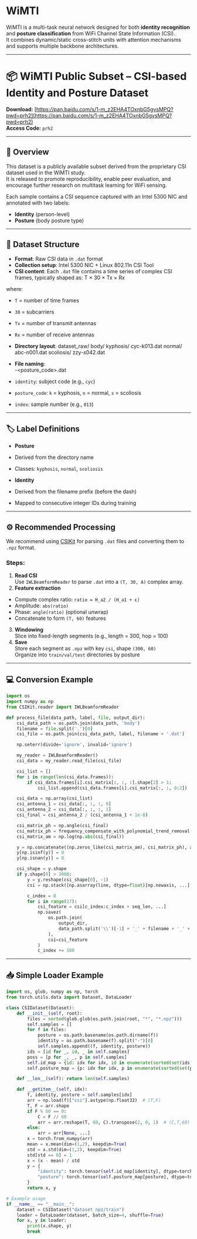 # WiMTI
WiMTI is a multi-task neural network designed for both **identity recognition** and **posture classification** from WiFi Channel State Information (CSI).  
It combines dynamic/static cross-stitch units with attention mechanisms and supports multiple backbone architectures.

---

# 📦 WiMTI Public Subset – CSI-based Identity and Posture Dataset

**Download:** [https://pan.baidu.com/s/1-m_z2EHA4TOxnbG5gysMPQ?pwd=prh2](https://pan.baidu.com/s/1-m_z2EHA4TOxnbG5gysMPQ?pwd=prh2)  
**Access Code:** `prh2`

---

## 📖 Overview

This dataset is a publicly available subset derived from the proprietary CSI dataset used in the WiMTI study.  
It is released to promote reproducibility, enable peer evaluation, and encourage further research on multitask learning for WiFi sensing.

Each sample contains a CSI sequence captured with an Intel 5300 NIC and annotated with two labels:  
- **Identity** (person-level)
- **Posture** (body posture type)

---

## 📂 Dataset Structure
- **Format**: Raw CSI data in `.dat` format  
- **Collection setup**: Intel 5300 NIC + Linux 802.11n CSI Tool  
- **CSI content**: Each `.dat` file contains a time series of complex CSI frames, typically shaped as: T × 30 × Tx × Rx  

where:
- `T` = number of time frames  
- `30` = subcarriers  
- `Tx` = number of transmit antennas  
- `Rx` = number of receive antennas  


- **Directory layout**:
dataset_raw/
body/
kyphosis/
cyc-k013.dat
normal/
abc-n001.dat
scoliosis/
zzy-s042.dat

- **File naming**:  
<identity>-<posture_code><index>.dat
- `identity`: subject code (e.g., `cyc`)  
- `posture_code`: `k` = kyphosis, `n` = normal, `s` = scoliosis  
- `index`: sample number (e.g., `013`)

---

## 🏷 Label Definitions

- **Posture**  
- Derived from the directory name  
- Classes: `kyphosis`, `normal`, `scoliosis`

- **Identity**  
- Derived from the filename prefix (before the dash)  
- Mapped to consecutive integer IDs during training

---

## ⚙️ Recommended Processing

We recommend using [CSIKit](https://github.com/Gi-z/CSIKit) for parsing `.dat` files and converting them to `.npz` format.

### Steps:
1. **Read CSI**  
 Use `IWLBeamformReader` to parse `.dat` into a `(T, 30, A)` complex array.
2. **Feature extraction**  
 - Compute complex ratio: `ratio = H_a2 / (H_a1 + ε)`  
 - Amplitude: `abs(ratio)`  
 - Phase: `angle(ratio)` (optional unwrap)  
 - Concatenate to form `(T, 60)` features
3. **Windowing**  
 Slice into fixed-length segments (e.g., length = 300, hop = 100)
4. **Save**  
 Store each segment as `.npz` with key `csi`, shape `(300, 60)`  
 Organize into `train/val/test` directories by posture

---

## 💻 Conversion Example

```python
import os
import numpy as np
from CSIKit.reader import IWLBeamformReader

def process_file(data_path, label, file, output_dir):
    csi_data_path = os.path.join(data_path, 'body')
    filename = file.split('.')[0]
    csi_file = os.path.join(csi_data_path, label, filename + '.dat')

    np.seterr(divide='ignore', invalid='ignore')

    my_reader = IWLBeamformReader()
    csi_data = my_reader.read_file(csi_file)

    csi_list = []
    for i in range(len(csi_data.frames)):
        if csi_data.frames[i].csi_matrix[:, :, :].shape[2] > 1:
            csi_list.append(csi_data.frames[i].csi_matrix[:, :, 0:2])

    csi_data = np.array(csi_list)
    csi_antenna_1 = csi_data[:, :, :, 0]
    csi_antenna_2 = csi_data[:, :, :, 1]
    csi_final = csi_antenna_2 / (csi_antenna_1 + 1e-8)

    csi_matrix_ph = np.angle(csi_final)
    csi_matrix_ph = frequency_compensate_with_polynomial_trend_removal(csi_matrix_ph)
    csi_matrix_am = np.log(np.abs(csi_final))

    y = np.concatenate((np.zeros_like(csi_matrix_am), csi_matrix_ph), axis=1)
    y[np.isinf(y)] = 0
    y[np.isnan(y)] = 0

    csi_shape = y.shape
    if y.shape[0] > 3000:
        y = y.reshape(csi_shape[0], -1)
        csi = np.stack([np.asarray(line, dtype=float)[np.newaxis, ...] for line in y], axis=0)

        c_index = 0
        for i in range(27):
            csi_feature = csi[c_index:c_index + seq_len, ...]
            np.savez(
                os.path.join(
                    output_dir,
                    data_path.split('\\')[-1] + '_' + filename + '_' + str(i) + '.npz'
                ),
                csi=csi_feature
            )
            c_index += 100
```
---

## 📥 Simple Loader Example
```python
import os, glob, numpy as np, torch
from torch.utils.data import Dataset, DataLoader

class CSIDataset(Dataset):
    def __init__(self, root):
        files = sorted(glob.glob(os.path.join(root, "*", "*.npz")))
        self.samples = []
        for f in files:
            posture = os.path.basename(os.path.dirname(f))
            identity = os.path.basename(f).split("-")[0]
            self.samples.append((f, identity, posture))
        ids = [id for _, id, _ in self.samples]
        poss = [p for _, _, p in self.samples]
        self.id_map = {id: idx for idx, id in enumerate(sorted(set(ids)))}
        self.posture_map = {p: idx for idx, p in enumerate(sorted(set(poss)))}

    def __len__(self): return len(self.samples)

    def __getitem__(self, idx):
        f, identity, posture = self.samples[idx]
        arr = np.load(f)["csi"].astype(np.float32)  # (T,F)
        T, F = arr.shape
        if F % 60 == 0:
            C = F // 60
            arr = arr.reshape(T, 60, C).transpose(2, 0, 1)  # (C,T,60)
        else:
            arr = arr[None, ...]
        x = torch.from_numpy(arr)
        mean = x.mean(dim=(1,2), keepdim=True)
        std = x.std(dim=(1,2), keepdim=True)
        std[std == 0] = 1
        x = (x - mean) / std
        y = {
            "identity": torch.tensor(self.id_map[identity], dtype=torch.long),
            "posture": torch.tensor(self.posture_map[posture], dtype=torch.long)
        }
        return x, y

# Example usage
if __name__ == "__main__":
    dataset = CSIDataset("dataset_npz/train")
    loader = DataLoader(dataset, batch_size=4, shuffle=True)
    for x, y in loader:
        print(x.shape, y)
        break

